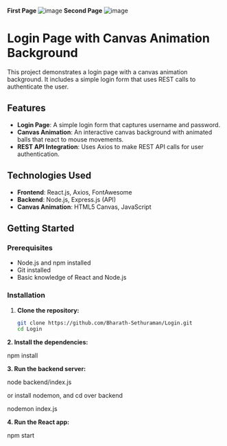 **First Page**
![image](https://github.com/Bharath-Sethuraman/Login/assets/135990314/b7b58e22-5e03-4162-aaad-5ac437e288fa)
**Second Page**
![image](https://github.com/Bharath-Sethuraman/Login/assets/135990314/ba022c2e-8ee8-4ad4-91e7-306d9a006fe1)
# Login Page with Canvas Animation Background

This project demonstrates a login page with a canvas animation background. It includes a simple login form that uses REST calls to authenticate the user.

## Features

- **Login Page**: A simple login form that captures username and password.
- **Canvas Animation**: An interactive canvas background with animated balls that react to mouse movements.
- **REST API Integration**: Uses Axios to make REST API calls for user authentication.

## Technologies Used

- **Frontend**: React.js, Axios, FontAwesome
- **Backend**: Node.js, Express.js (API)
- **Canvas Animation**: HTML5 Canvas, JavaScript

## Getting Started

### Prerequisites

- Node.js and npm installed
- Git installed
- Basic knowledge of React and Node.js

### Installation

1. **Clone the repository:**
   ```bash
   git clone https://github.com/Bharath-Sethuraman/Login.git
   cd Login
**2. Install the dependencies:**

  npm install

  
**3.  Run the backend server:**

  node backend/index.js 
  
  or install nodemon, and cd over backend
  
  nodemon index.js
  
**4. Run the React app:**

  npm start
